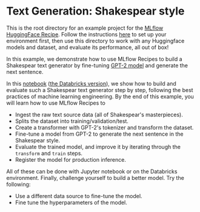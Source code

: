 # Text Generation: Shakespear style
This is the root directory for an example project for the
[MLflow HuggingFace Recipe](https://mlflow.org/docs/latest/recipes.html#huggingface-recipe).
Follow the instructions [here](../README.md) to set up your environment first,
then use this directory to work with any Huggingface models and dataset,
and evaluate its performance,
all out of box!

In this example, we demonstrate how to use MLflow Recipes to build a Shakespear
text generator by fine-tuning [GPT-2 model](https://huggingface.co/gpt2)
and generate the next sentence.

In this [notebook](notebooks/jupyter.ipynb) ([the Databricks version](notebooks/databricks.py)),
we show how to build and evaluate such a Shakespear text generator step by step,
following the best practices of machine learning engineering.
By the end of this example,
you will learn how to use MLflow Recipes to
- Ingest the raw text source data (all of Shakespear's masterpieces).
- Splits the dataset into training/validation/test.
- Create a transformer with GPT-2's tokenizer and transform the dataset.
- Fine-tune a model from GPT-2 to generate the next sentence in the Shakespear style.
- Evaluate the trained model, and improve it by iterating through the `transform` and `train` steps.
- Register the model for production inference.

All of these can be done with Jupyter notebook or on the Databricks environment.
Finally, challenge yourself to build a better model. Try the following:
- Use a different data source to fine-tune the model.
- Fine tune the hyperparameters of the model.